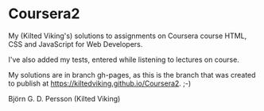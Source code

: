 # Coursera2
My (Kilted Viking's) solutions to assignments on Coursera course HTML, CSS and JavaScript for Web Developers.

I've also added my tests, entered while listening to lectures on course.

My solutions are in branch gh-pages, as this is the branch that was created to publish at https://kiltedviking.github.io/Coursera2. ;-)

Björn G. D. Persson
(Kilted Viking)
